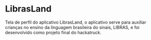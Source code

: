 # LibrasLand
Tela de perfil do aplicativo LibrasLand, o aplicativo serve para auxiliar crianças no ensino da linguagem brasileira do sinais, LIBRAS, e foi desenvolvido como projeto final do hackatruck.
